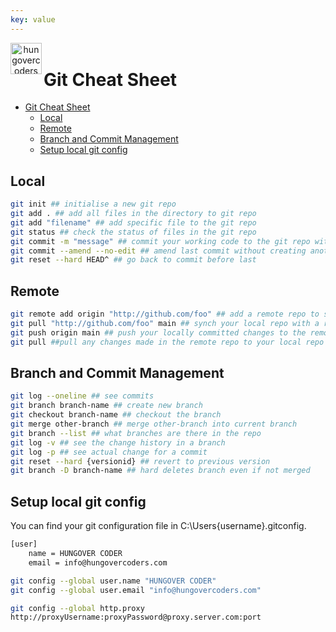 ```yaml
---
key: value
---
```


<header class="site-header">
  <a href="https://blog.hungovercoders.com"><img alt="hungovercoders" src="../assets/logo3.ico"
    width=50px align="left"></a>
</header>

# Git Cheat Sheet

- [Git Cheat Sheet](#git-cheat-sheet)
  - [Local](#local)
  - [Remote](#remote)
  - [Branch and Commit Management](#branch-and-commit-management)
  - [Setup local git config](#setup-local-git-config)

## Local

```bash
git init ## initialise a new git repo
git add . ## add all files in the directory to git repo
git add "filename" ## add specific file to the git repo
git status ## check the status of files in the git repo
git commit -m "message" ## commit your working code to the git repo with a message
git commit --amend --no-edit ## amend last commit without creating another one with for example small change
git reset --hard HEAD^ ## go back to commit before last
```

## Remote

```bash
git remote add origin "http://github.com/foo" ## add a remote repo to synch your local repo with
git pull "http://github.com/foo" main ## synch your local repo with a remote repo
git push origin main ## push your locally committed changes to the remote repo
git pull ##pull any changes made in the remote repo to your local repo
```

## Branch and Commit Management

```bash
git log --oneline ## see commits
git branch branch-name ## create new branch
git checkout branch-name ## checkout the branch
git merge other-branch ## merge other-branch into current branch
git branch --list ## what branches are there in the repo
git log -v ## see the change history in a branch
git log -p ## see actual change for a commit
git reset --hard {versionid} ## revert to previous version
git branch -D branch-name ## hard deletes branch even if not merged
```

## Setup local git config

You can find your git configuration file in C:\Users{username}.gitconfig.

```bash
[user]
    name = HUNGOVER CODER
    email = info@hungovercoders.com
```

```bash
git config --global user.name "HUNGOVER CODER"
git config --global user.email "info@hungovercoders.com"
```

```bash
git config --global http.proxy
http://proxyUsername:proxyPassword@proxy.server.com:port
```
